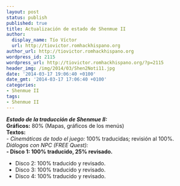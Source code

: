 ```yaml
---
layout: post
status: publish
published: true
title: Actualización de estado de Shenmue II
author:
  display_name: Tío Víctor
  url: http://tiovictor.romhackhispano.org
author_url: http://tiovictor.romhackhispano.org
wordpress_id: 2115
wordpress_url: http://tiovictor.romhackhispano.org/?p=2115
header_img: /img/2014/03/Shen2Noti11.jpg
date: '2014-03-17 19:06:40 +0100'
date_gmt: '2014-03-17 17:06:40 +0100'
categories:
- Shenmue II
tags:
- Shenmue II
---
```

**_Estado de la traducción de Shenmue II:_  
Gráficos:** 80% (Mapas, gráficos de los menús)  
**Textos:**  
_- Cinemáticas de todo el juego:_ 100% traducidas; revisión al 100%.  
_Diálogos con NPC (FREE Quest):_  
**- Disco 1: 100% traducido, 25% revisado.**  
- Disco 2: 100% traducido y revisado.  
- Disco 3: 100% traducido y revisado.  
- Disco 4: 100% traducido y revisado.
